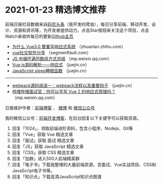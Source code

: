 # 2021-01-23 精选博文推荐

前端日报栏目数据来自[码农头条](https://toutiao.qdkfweb.cn/)（我开发的爬虫），每日分享前端、移动开发、设计、资源和资讯等，为开发者提供动力，点击Star按钮来关注这个项目，点击Watch来收听每日的更新[Github主页](https://github.com/kujian/frontendDaily)
* [为什么 Vue3.0 要重写响应式系统](https://zhuanlan.zhihu.com/p/346241358) （zhuanlan.zhihu.com）
* [vue社交软件分享](https://segmentfault.com/a/1190000039064912) （segmentfault.com）
* [JS 中循环遍历数组方式总结](https://mp.weixin.qq.com/s?__biz=MzI3NzIzMDY0NA==&mid=2247497896&idx=1&sn=f0e113b3dd5dbde94278de2e2b6ddd4b) （mp.weixin.qq.com）
* [Vue.js源码解析——响应式](https://juejin.cn/post/6920496288609861646) （juejin.cn）
* [JavaScript sleep睡眠函数](https://juejin.cn/post/6920492226594373639) （juejin.cn）

***
* [webpack源码阅读一：webpack流程以及重要钩子](https://juejin.cn/post/6920495783397556237) （juejin.cn）
* [哔哩哔哩面试官：你可以手写 Vue 2 的响应式原理吗？](https://mp.weixin.qq.com/s/gEun0xLyMaQT814fVW_mCQ) （mp.weixin.qq.com）

日报维护作者：[前端博客](https://qdkfweb.cn/) 、 [微博](http://weibo.com/kujian) 和 [微信公众号](https://open.weixin.qq.com/qr/code?username=caibaojian_com)

我的微信公众号：[前端开发博客](https://open.weixin.qq.com/qr/code?username=caibaojian_com)，在后台回复以下关键字可以获取资源。

1. 回复「1024」，领取前端进阶资料，包含小程序、Nodejs、Git等
2. 回复「Vue」获取 Vue 精选文章
3. 回复「面试」获取 面试 精选文章
4. 回复「JS」获取 JavaScript 精选文章
5. 回复「CSS」获取 CSS 精选文章
6. 回复「加群」进入500人前端精英群
7. 回复「电子书」下载我整理的大量前端资源，含面试、Vue实战项目、CSS和JavaScript电子书等。
8. 回复「知识点」下载高清JavaScript知识点图谱